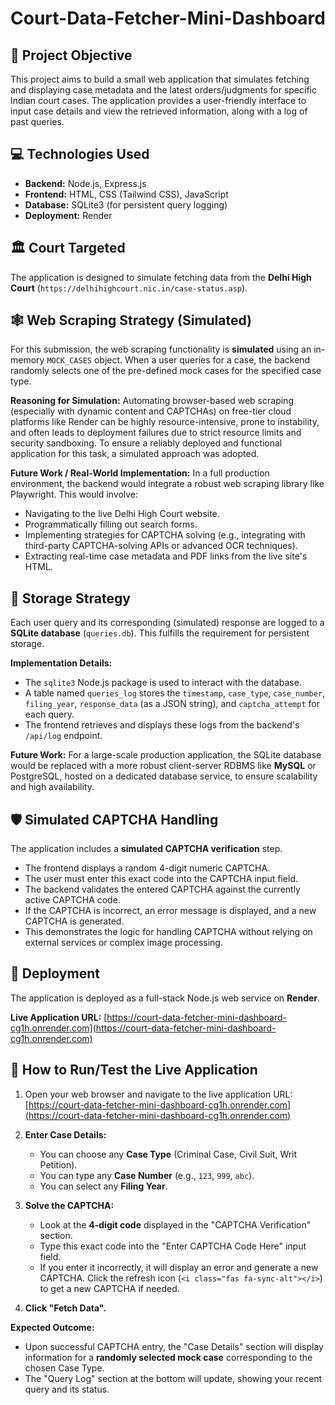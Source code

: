 # Court-Data-Fetcher-Mini-Dashboard

 ## 🚀 Project Objective

This project aims to build a small web application that simulates fetching and displaying case metadata and the latest orders/judgments for specific Indian court cases. The application provides a user-friendly interface to input case details and view the retrieved information, along with a log of past queries.

## 💻 Technologies Used

* **Backend:** Node.js, Express.js
* **Frontend:** HTML, CSS (Tailwind CSS), JavaScript
* **Database:** SQLite3 (for persistent query logging)
* **Deployment:** Render

## 🏛️ Court Targeted

The application is designed to simulate fetching data from the **Delhi High Court** (`https://delhihighcourt.nic.in/case-status.asp`).

## 🕸️ Web Scraping Strategy (Simulated)

For this submission, the web scraping functionality is **simulated** using an in-memory `MOCK_CASES` object. When a user queries for a case, the backend randomly selects one of the pre-defined mock cases for the specified case type.

**Reasoning for Simulation:**
Automating browser-based web scraping (especially with dynamic content and CAPTCHAs) on free-tier cloud platforms like Render can be highly resource-intensive, prone to instability, and often leads to deployment failures due to strict resource limits and security sandboxing. To ensure a reliably deployed and functional application for this task, a simulated approach was adopted.

**Future Work / Real-World Implementation:**
In a full production environment, the backend would integrate a robust web scraping library like Playwright. This would involve:
* Navigating to the live Delhi High Court website.
* Programmatically filling out search forms.
* Implementing strategies for CAPTCHA solving (e.g., integrating with third-party CAPTCHA-solving APIs or advanced OCR techniques).
* Extracting real-time case metadata and PDF links from the live site's HTML.

## 💾 Storage Strategy

Each user query and its corresponding (simulated) response are logged to a **SQLite database** (`queries.db`). This fulfills the requirement for persistent storage.

**Implementation Details:**
* The `sqlite3` Node.js package is used to interact with the database.
* A table named `queries_log` stores the `timestamp`, `case_type`, `case_number`, `filing_year`, `response_data` (as a JSON string), and `captcha_attempt` for each query.
* The frontend retrieves and displays these logs from the backend's `/api/log` endpoint.

**Future Work:**
For a large-scale production application, the SQLite database would be replaced with a more robust client-server RDBMS like **MySQL** or PostgreSQL, hosted on a dedicated database service, to ensure scalability and high availability.

## 🛡️ Simulated CAPTCHA Handling

The application includes a **simulated CAPTCHA verification** step.
* The frontend displays a random 4-digit numeric CAPTCHA.
* The user must enter this exact code into the CAPTCHA input field.
* The backend validates the entered CAPTCHA against the currently active CAPTCHA code.
* If the CAPTCHA is incorrect, an error message is displayed, and a new CAPTCHA is generated.
* This demonstrates the logic for handling CAPTCHA without relying on external services or complex image processing.

## 🚀 Deployment

The application is deployed as a full-stack Node.js web service on **Render**.

**Live Application URL:**
[https://court-data-fetcher-mini-dashboard-cg1h.onrender.com](https://court-data-fetcher-mini-dashboard-cg1h.onrender.com)

## 🧪 How to Run/Test the Live Application

1.  Open your web browser and navigate to the live application URL:
    [https://court-data-fetcher-mini-dashboard-cg1h.onrender.com](https://court-data-fetcher-mini-dashboard-cg1h.onrender.com)

2.  **Enter Case Details:**
    * You can choose any **Case Type** (Criminal Case, Civil Suit, Writ Petition).
    * You can type any **Case Number** (e.g., `123`, `999`, `abc`).
    * You can select any **Filing Year**.

3.  **Solve the CAPTCHA:**
    * Look at the **4-digit code** displayed in the "CAPTCHA Verification" section.
    * Type this exact code into the "Enter CAPTCHA Code Here" input field.
    * If you enter it incorrectly, it will display an error and generate a new CAPTCHA. Click the refresh icon (`<i class="fas fa-sync-alt"></i>`) to get a new CAPTCHA if needed.

4.  **Click "Fetch Data".**

**Expected Outcome:**
* Upon successful CAPTCHA entry, the "Case Details" section will display information for a **randomly selected mock case** corresponding to the chosen Case Type.
* The "Query Log" section at the bottom will update, showing your recent query and its status.
